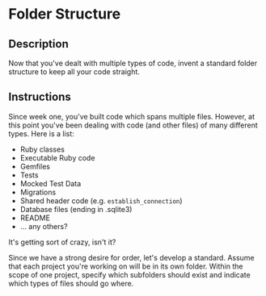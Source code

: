 # Folder Structure

## Description

Now that you've dealt with multiple types of code, invent a standard folder structure to keep all your code straight.

## Instructions

Since week one, you've built code which spans multiple files.  However, at this point you've been dealing with code (and other files) of many different types.  Here is a list:

* Ruby classes
* Executable Ruby code
* Gemfiles
* Tests
* Mocked Test Data
* Migrations
* Shared header code (e.g. `establish_connection`)
* Database files (ending in .sqlite3)
* README
* ... any others?

It's getting sort of crazy, isn't it?

Since we have a strong desire for order, let's develop a standard.  Assume that each project you're working on will be in its own folder.  Within the scope of one project, specify which subfolders should exist and indicate which types of files should go where.
